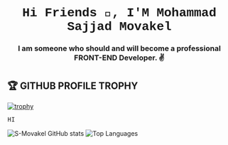 ## <h1 align=" center" style="font-family: 'Courier New', monospace;">Hi Friends 👋, I'M Mohammad Sajjad Movakel</h1>

**<h3 align="center">I am someone who should and will become a professional FRONT-END Developer. ✌️</h3>**


######  <h2>🏆 GITHUB PROFILE TROPHY</h2>
[![trophy](https://github-profile-trophy.vercel.app/?username=S-Movakel)](https://github.com/S-Movakel/github-profile-trophy)

<span style="font-family: 'Courier New', monospace; color: 'red">HI</span>

![S-Movakel GitHub stats](https://github-readme-stats.vercel.app/api?username=S-Movakel&show_icons=true&theme=transparent)
![Top Languages](https://github-readme-stats.vercel.app/api/top-langs/?username=S-Movakel&layout=compact&theme=transparent)

<!--
**S-Movakel/S-Movakel** is a ✨ _special_ ✨ repository because its `README.md` (this file) appears on your GitHub profile.

Here are some ideas to get you started:

- 🔭 I’m currently working on ...
- 🌱 I’m currently learning ...
- 👯 I’m looking to collaborate on ...
- 🤔 I’m looking for help with ...
- 💬 Ask me about ...
- 📫 How to reach me: ...
- 😄 Pronouns: ...
- ⚡ Fun fact: ...
-->
